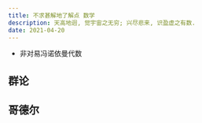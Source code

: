 ```yaml
---
title: 不求甚解地了解点 数学
description: 天高地迥, 觉宇宙之无穷; 兴尽悲来, 识盈虚之有数.
date: 2021-04-20
---
```


* 非对易冯诺依曼代数

## 群论

## 哥德尔
